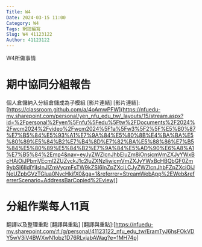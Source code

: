 ```yaml
---
Title: W4
Date: 2024-03-15 11:00
Category: W4
Tags: 網誌編寫
Slug: W4 41123122
Author: 41123122
---
```


W4所做事情

<!-- PELICAN_END_SUMMARY -->

# 期中協同分組報告
個人倉儲納入分組倉儲成為子模組
[影片連結]
[影片連結]:[https://classroom.github.com/a/4oAmwPFW](https://nfuedu-my.sharepoint.com/personal/yen_nfu_edu_tw/_layouts/15/stream.aspx?id=%2Fpersonal%2Fyen%5Fnfu%5Fedu%5Ftw%2FDocuments%2F2024%2Fwcm2024%2Fvideo%2Fwcm2024%5F1a%5Fw3%5F2%5F%E5%B0%87%E7%B5%84%E5%93%A1%E7%9A%84%E5%80%8B%E4%BA%BA%E5%80%89%E5%84%B2%E7%B4%8D%E7%82%BA%E5%88%86%E7%B5%84%E5%80%89%E5%84%B2%E7%9A%84%E5%AD%90%E6%A8%A1%E7%B5%84%2Emp4&nav=eyJyZWZlcnJhbEluZm8iOnsicmVmZXJyYWxBcHAiOiJPbmVEcml2ZUZvckJ1c2luZXNzIiwicmVmZXJyYWxBcHBQbGF0Zm9ybSI6IldlYiIsInJlZmVycmFsTW9kZSI6InZpZXciLCJyZWZlcnJhbFZpZXciOiJNeUZpbGVzTGlua0NvcHkifX0&ga=1&referrer=StreamWebApp%2EWeb&referrerScenario=AddressBarCopied%2Eview)]
# 分組作業每人11頁
翻譯以及整理重點
[翻譯與重點]
[翻譯與重點]:[https://nfuedu-my.sharepoint.com/:f:/g/personal/41123122_nfu_edu_tw/EramTyJ6hsFOkVDY5wV3iV4BWXwN1obz1D76RLvjabAWag?e=1MH74p]